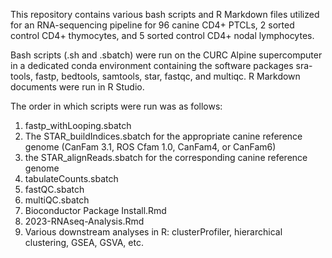 This repository contains various bash scripts and R Markdown files utilized for an RNA-sequencing pipeline for 96 canine CD4+ PTCLs, 2 sorted control CD4+ thymocytes, and 5 sorted control CD4+ nodal lymphocytes.

Bash scripts (.sh and .sbatch) were run on the CURC Alpine supercomputer in a dedicated conda environment containing the software packages sra-tools, fastp, bedtools, samtools, star, fastqc, and multiqc. R Markdown documents were run in R Studio.

The order in which scripts were run was as follows:
1. fastp_withLooping.sbatch
2. The STAR_buildIndices.sbatch for the appropriate canine reference genome (CanFam 3.1, ROS Cfam 1.0, CanFam4, or CanFam6)
3. the STAR_alignReads.sbatch for the corresponding canine reference genome
4. tabulateCounts.sbatch
5. fastQC.sbatch
6. multiQC.sbatch
7. Bioconductor Package Install.Rmd
8. 2023-RNAseq-Analysis.Rmd
9. Various downstream analyses in R: clusterProfiler, hierarchical clustering, GSEA, GSVA, etc.
